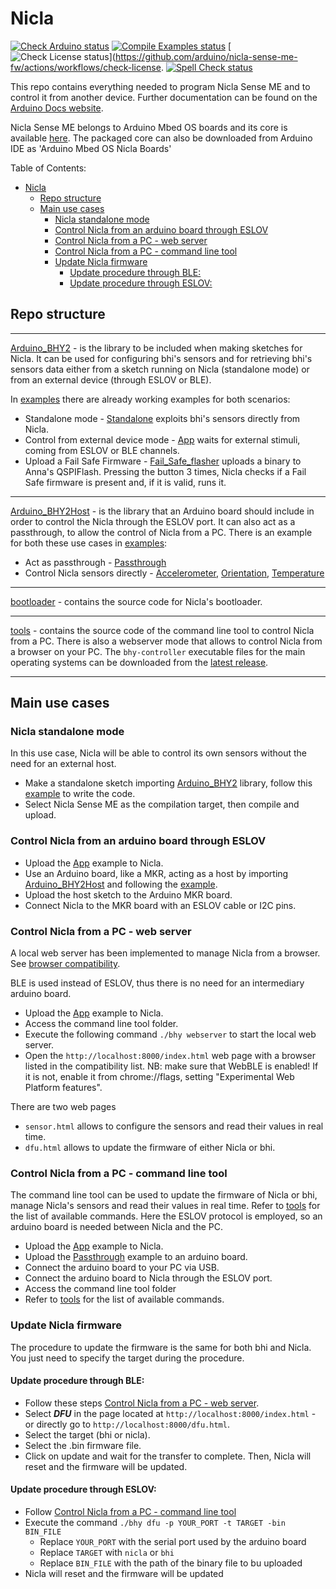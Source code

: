 # Nicla

[![Check Arduino status](https://github.com/arduino/nicla-sense-me-fw/actions/workflows/check-arduino.yml/badge.svg)](https://github.com/arduino/nicla-sense-me-fw/actions/workflows/check-arduino.yml)
[![Compile Examples status](https://github.com/arduino/nicla-sense-me-fw/actions/workflows/compile-examples.yml/badge.svg)](https://github.com/arduino/nicla-sense-me-fw/actions/workflows/compile-examples.yml)
[![Check License status](https://github.com/arduino/nicla-sense-me-fw/actions/workflows/check-license.yml/badge.svg)](https://github.com/arduino/nicla-sense-me-fw/actions/workflows/check-license.
[![Spell Check status](https://github.com/arduino/nicla-sense-me-fw/actions/workflows/spell-check-task.yml/badge.svg)](github.com/arduino/nicla-sense-me-fw/actions/workflows/spell-check-task.yml)

This repo contains everything needed to program Nicla Sense ME and to control it from another device. Further documentation can be found on the [Arduino Docs website](https://docs.arduino.cc/hardware/nicla-sense-me).

Nicla Sense ME belongs to Arduino Mbed OS boards and its core is available [here](https://github.com/arduino/ArduinoCore-mbed).
The packaged core can also be downloaded from Arduino IDE as 'Arduino Mbed OS Nicla Boards'

Table of Contents:
- [Nicla](#nicla)
  - [Repo structure](#repo-structure)
  - [Main use cases](#main-use-cases)
    - [Nicla standalone mode](#nicla-standalone-mode)
    - [Control Nicla from an arduino board through ESLOV](#control-nicla-from-an-arduino-board-through-eslov)
    - [Control Nicla from a PC - web server](#control-nicla-from-a-pc---web-server)
    - [Control Nicla from a PC - command line tool](#control-nicla-from-a-pc---command-line-tool)
    - [Update Nicla firmware](#update-nicla-firmware)
      - [Update procedure through BLE:](#update-procedure-through-ble)
      - [Update procedure through ESLOV:](#update-procedure-through-eslov)
  
## Repo structure

------------
[Arduino_BHY2](Arduino_BHY2) - is the library to be included when making sketches for Nicla. It can be used for configuring bhi's sensors and for retrieving bhi's sensors data either from a sketch running on Nicla (standalone mode)  or from an external device (through ESLOV or BLE). 

In [examples](Arduino_BHY2/examples) there are already working examples for both scenarios:
- Standalone mode - [Standalone](Arduino_BHY2/examples/Standalone/Standalone.ino) exploits bhi's sensors directly from Nicla.
- Control from external device mode - [App](Arduino_BHY2/examples/App/App.ino) waits for external stimuli, coming from ESLOV or BLE channels.
- Upload a Fail Safe Firmware - [Fail_Safe_flasher](Arduino_BHY2/examples/Fail_Safe_flasher/Fail_Safe_flasher.ino) uploads a binary to Anna's QSPIFlash. Pressing the button 3 times, Nicla checks if a Fail Safe firmware is present and, if it is valid, runs it.
------------

[Arduino_BHY2Host](Arduino_BHY2Host) - is the library that an Arduino board should include in order to control the Nicla through the ESLOV port.
  It can also act as a passthrough, to allow the control of Nicla from a PC.
  There is an example for both these use cases in [examples](Arduino_BHY2Host/examples):
  - Act as passthrough - [Passthrough](Arduino_BHY2Host/examples/Passthrough/Passthrough.ino)
  - Control Nicla sensors directly - [Accelerometer](Arduino_BHY2Host/examples/Accelerometer/Accelerometer.ino), [Orientation](Arduino_BHY2Host/examples/Orientation/Orientation.ino), [Temperature](Arduino_BHY2Host/examples/Temperature/Temperature.ino)
  
------------

[bootloader](bootloader)  - contains the source code for Nicla's bootloader.

------------

[tools](tools/bhy-controller) - contains the source code of the command line tool to control Nicla from a PC.
  There is also a webserver mode that allows to control Nicla from a browser on your PC.
  The `bhy-controller` executable files for the main operating systems can be downloaded from the [latest release](https://github.com/arduino/nicla-sense-me-fw/releases/latest#:~:text=Assets).

------------


## Main use cases

### Nicla standalone mode
In this use case, Nicla will be able to control its own sensors without the need for an external host.  
- Make a standalone sketch importing [Arduino_BHY2](Arduino_BHY2) library, follow this [example](Arduino_BHY2/examples/Standalone/Standalone.ino) to write the code.
- Select Nicla Sense ME as the compilation target, then compile and upload.


### Control Nicla from an arduino board through ESLOV
- Upload the [App](Arduino_BHY2/examples/App/App.ino) example to Nicla.
- Use an Arduino board, like a MKR, acting as a host by importing [Arduino_BHY2Host](Arduino_BHY2Host) and following the [example](Arduino_BHY2Host/examples/Accelerometer/Accelerometer.ino).
- Upload the host sketch to the Arduino MKR board.
- Connect Nicla to the MKR board with an ESLOV cable or I2C pins.


### Control Nicla from a PC - web server 
A local web server has been implemented to manage Nicla from a browser. See [browser compatibility](https://developer.mozilla.org/en-US/docs/Web/API/Web_Bluetooth_API#browser_compatibility).

BLE is used instead of ESLOV, thus there is no need for an intermediary arduino board.
- Upload the [App](Arduino_BHY2/examples/App/App.ino) example to Nicla.
- Access the command line tool folder.
- Execute the following command `./bhy webserver` to start the local web server.
- Open the `http://localhost:8000/index.html` web page with a browser listed in the compatibility list.
  NB: make sure that WebBLE is enabled! If it is not, enable it from chrome://flags, setting "Experimental Web Platform features".

There are two web pages
- `sensor.html` allows to configure the sensors and read their values in real time.
- `dfu.html` allows to update the firmware of either Nicla or bhi.


### Control Nicla from a PC - command line tool
The command line tool can be used to update the firmware of Nicla or bhi, manage Nicla's sensors and read their values in real time. Refer to [tools](tools/bhy-controller) for the list of available commands. 
Here the ESLOV protocol is employed, so an arduino board is needed between Nicla and the PC.
- Upload the [App](Arduino_BHY2/examples/App/App.ino) example to Nicla.
- Upload the [Passthrough](Arduino_BHY2Host/examples/Passthrough/Passthrough.ino) example to an arduino board.
- Connect the arduino board to your PC via USB.
- Connect the arduino board to Nicla through the ESLOV port.
- Access the command line tool folder
- Refer to [tools](tools/bhy-controller) for the list of available commands.


### Update Nicla firmware
The procedure to update the firmware is the same for both bhi and Nicla. You just need to specify the target during the procedure.
#### Update procedure through BLE:
- Follow these steps [Control Nicla from a PC - web server](#control-nicla-from-a-pc---web-server).
- Select _**DFU**_ in the page located at `http://localhost:8000/index.html` - or directly go to `http://localhost:8000/dfu.html`.
- Select the target (bhi or nicla).
- Select the .bin firmware file.
- Click on update and wait for the transfer to complete.
Then, Nicla will reset and the firmware will be updated.

#### Update procedure through ESLOV:
- Follow [Control Nicla from a PC - command line tool](#control-nicla-from-a-pc---command-line-tool)
- Execute the command `./bhy dfu -p YOUR_PORT -t TARGET -bin BIN_FILE`
    * Replace `YOUR_PORT` with the serial port used by the arduino board
    * Replace `TARGET` with `nicla` or `bhi`
    * Replace `BIN_FILE` with the path of the binary file to bu uploaded
- Nicla will reset and the firmware will be updated
